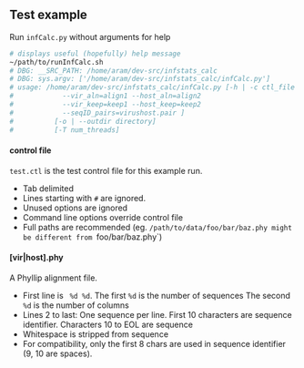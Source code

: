 ## Test example ##
Run `infCalc.py` without arguments for help
```bash
# displays useful (hopefully) help message
~/path/to/runInfCalc.sh
# DBG: __SRC_PATH: /home/aram/dev-src/infstats_calc
# DBG: sys.argv: ['/home/aram/dev-src/infstats_calc/infCalc.py']
# usage: /home/aram/dev-src/infstats_calc/infCalc.py [-h | -c ctl_file |
#            --vir_aln=align1 --host_aln=align2
#            --vir_keep=keep1 --host_keep=keep2
#            --seqID_pairs=virushost.pair ]
#          [-o | --outdir directory]
#          [-T num_threads]
```

#### control file ####
`test.ctl` is the test control file for this example run.

- Tab delimited
- Lines starting with `#` are ignored.
- Unused options are ignored
- Command line options override control file
- Full paths are recommended
  (eg. `/path/to/data/foo/bar/baz.phy might be different from `foo/bar/baz.phy`)

#### [vir|host].phy ####
A Phyllip alignment file.

- First line is ` %d %d`.
    The first `%d` is the number of sequences
    The second `%d` is the number of columns
- Lines 2 to last: One sequence per line.
    First 10 characters are sequence identifier.
    Characters 10 to EOL are sequence
- Whitespace is stripped from sequence
- For compatibility, only the first 8 chars are used in sequence identifier (9, 10 are spaces).



